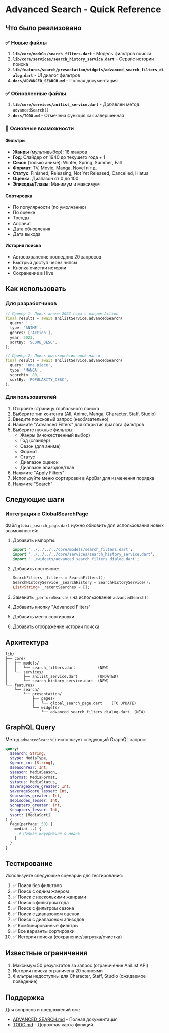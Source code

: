 # Advanced Search - Quick Reference

## Что было реализовано

### ✅ Новые файлы
1. **`lib/core/models/search_filters.dart`** - Модель фильтров поиска
2. **`lib/core/services/search_history_service.dart`** - Сервис истории поиска
3. **`lib/features/search/presentation/widgets/advanced_search_filters_dialog.dart`** - UI диалог фильтров
4. **`docs/ADVANCED_SEARCH.md`** - Полная документация

### ✅ Обновленные файлы
1. **`lib/core/services/anilist_service.dart`** - Добавлен метод `advancedSearch()`
2. **`docs/TODO.md`** - Отмечена функция как завершенная

### 🎯 Основные возможности

#### Фильтры
- **Жанры** (мультивыбор): 18 жанров
- **Год**: Слайдер от 1940 до текущего года + 1
- **Сезон** (только аниме): Winter, Spring, Summer, Fall
- **Формат**: TV, Movie, Manga, Novel и т.д.
- **Статус**: Finished, Releasing, Not Yet Released, Cancelled, Hiatus
- **Оценка**: Диапазон от 0 до 100
- **Эпизоды/Главы**: Минимум и максимум

#### Сортировка
- По популярности (по умолчанию)
- По оценке
- Тренды
- Алфавит
- Дата обновления
- Дата выхода

#### История поиска
- Автосохранение последних 20 запросов
- Быстрый доступ через чипсы
- Кнопка очистки истории
- Сохранение в Hive

## Как использовать

### Для разработчиков

```dart
// Пример 1: Поиск аниме 2023 года с жанром Action
final results = await anilistService.advancedSearch(
  query: '',
  type: 'ANIME',
  genres: ['Action'],
  year: 2023,
  sortBy: 'SCORE_DESC',
);

// Пример 2: Поиск высокорейтинговой манги
final results = await anilistService.advancedSearch(
  query: 'one piece',
  type: 'MANGA',
  scoreMin: 80,
  sortBy: 'POPULARITY_DESC',
);
```

### Для пользователей

1. Откройте страницу глобального поиска
2. Выберите тип контента (All, Anime, Manga, Character, Staff, Studio)
3. Введите поисковый запрос (необязательно)
4. Нажмите "Advanced Filters" для открытия диалога фильтров
5. Выберите нужные фильтры:
   - Жанры (множественный выбор)
   - Год (слайдер)
   - Сезон (для аниме)
   - Формат
   - Статус
   - Диапазон оценок
   - Диапазон эпизодов/глав
6. Нажмите "Apply Filters"
7. Используйте меню сортировки в AppBar для изменения порядка
8. Нажмите "Search"

## Следующие шаги

### Интеграция с GlobalSearchPage
Файл `global_search_page.dart` нужно обновить для использования новых возможностей:

1. Добавить импорты:
   ```dart
   import '../../../../core/models/search_filters.dart';
   import '../../../../core/services/search_history_service.dart';
   import '../widgets/advanced_search_filters_dialog.dart';
   ```

2. Добавить состояние:
   ```dart
   SearchFilters _filters = SearchFilters();
   SearchHistoryService _searchHistory = SearchHistoryService();
   List<String> _recentSearches = [];
   ```

3. Заменить `_performSearch()` на использование `advancedSearch()`

4. Добавить кнопку "Advanced Filters"

5. Добавить меню сортировки

6. Добавить отображение истории поиска

## Архитектура

```
lib/
├── core/
│   ├── models/
│   │   └── search_filters.dart          (NEW)
│   └── services/
│       ├── anilist_service.dart         (UPDATED)
│       └── search_history_service.dart  (NEW)
└── features/
    └── search/
        └── presentation/
            ├── pages/
            │   └── global_search_page.dart    (TO UPDATE)
            └── widgets/
                └── advanced_search_filters_dialog.dart  (NEW)
```

## GraphQL Query

Метод `advancedSearch()` использует следующий GraphQL запрос:

```graphql
query(
  $search: String,
  $type: MediaType,
  $genre_in: [String],
  $seasonYear: Int,
  $season: MediaSeason,
  $format: MediaFormat,
  $status: MediaStatus,
  $averageScore_greater: Int,
  $averageScore_lesser: Int,
  $episodes_greater: Int,
  $episodes_lesser: Int,
  $chapters_greater: Int,
  $chapters_lesser: Int,
  $sort: [MediaSort]
) {
  Page(perPage: 50) {
    media(...) {
      # Полная информация о медиа
    }
  }
}
```

## Тестирование

Используйте следующие сценарии для тестирования:

1. ✅ Поиск без фильтров
2. ✅ Поиск с одним жанром
3. ✅ Поиск с несколькими жанрами
4. ✅ Поиск с фильтром года
5. ✅ Поиск с фильтром сезона
6. ✅ Поиск с диапазоном оценок
7. ✅ Поиск с диапазоном эпизодов
8. ✅ Комбинированные фильтры
9. ✅ Все варианты сортировки
10. ✅ История поиска (сохранение/загрузка/очистка)

## Известные ограничения

1. Максимум 50 результатов за запрос (ограничение AniList API)
2. История поиска ограничена 20 записями
3. Фильтры недоступны для Character, Staff, Studio (ожидаемое поведение)

## Поддержка

Для вопросов и предложений см.:
- [ADVANCED_SEARCH.md](./ADVANCED_SEARCH.md) - Полная документация
- [TODO.md](./TODO.md) - Дорожная карта функций
